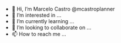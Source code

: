 - 👋 Hi, I’m Marcelo Castro @mcastroplanner
- 👀 I’m interested in ...
- 🌱 I’m currently learning ...
- 💞️ I’m looking to collaborate on ...
- 📫 How to reach me ...

<!---
mcastroplanner/mcastroplanner is a ✨ special ✨ repository because its `README.md` (this file) appears on your GitHub profile.
You can click the Preview link to take a look at your changes.
--->
